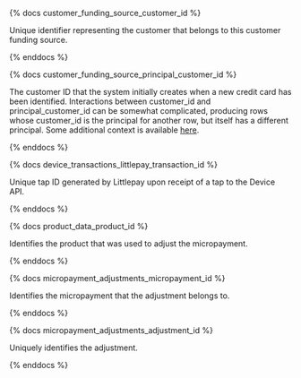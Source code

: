 {% docs customer_funding_source_customer_id %}

Unique identifier representing the customer that belongs to this customer funding source.

{% enddocs %}

{% docs customer_funding_source_principal_customer_id %}

The customer ID that the system initially creates when a new credit card has been identified.
Interactions between customer_id and principal_customer_id can be somewhat complicated, producing
rows whose customer_id is the principal for another row, but itself has a different principal. Some
additional context is available
[here](https://github.com/cal-itp/data-infra/pull/3070#issue-1975056371).

{% enddocs %}

{% docs device_transactions_littlepay_transaction_id %}

Unique tap ID generated by Littlepay upon receipt of a tap to the Device API.

{% enddocs %}

{% docs product_data_product_id %}

Identifies the product that was used to adjust the micropayment.

{% enddocs %}

{% docs micropayment_adjustments_micropayment_id %}

Identifies the micropayment that the adjustment belongs to.

{% enddocs %}

{% docs micropayment_adjustments_adjustment_id %}

Uniquely identifies the adjustment.

{% enddocs %}
